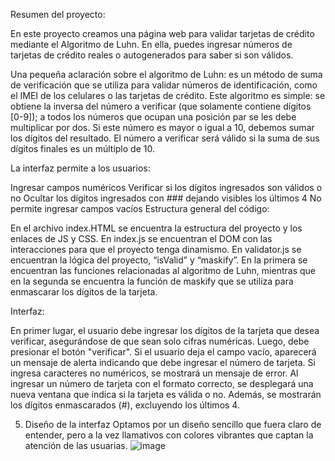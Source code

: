 Resumen del proyecto:

En este proyecto creamos una página web para validar tarjetas de crédito mediante el Algoritmo de Luhn. En ella, puedes ingresar números de tarjetas de crédito reales o autogenerados para saber si son válidos.

Una pequeña aclaración sobre el algoritmo de Luhn: es un método de suma de verificación que se utiliza para validar números de identificación, como el IMEI de los celulares o las tarjetas de crédito. Este algoritmo es simple: se obtiene la inversa del número a verificar (que solamente contiene dígitos [0-9]); a todos los números que ocupan una posición par se les debe multiplicar por dos. Si este número es mayor o igual a 10, debemos sumar los dígitos del resultado. El número a verificar será válido si la suma de sus dígitos finales es un múltiplo de 10.

La interfaz permite a los usuarios:

Ingresar campos numéricos
Verificar si los dígitos ingresados son válidos o no
Ocultar los dígitos ingresados con ### dejando visibles los últimos 4
No permite ingresar campos vacíos
Estructura general del código:

En el archivo index.HTML se encuentra la estructura del proyecto y los enlaces de JS y CSS. En index.js se encuentran el DOM con las interacciones para que el proyecto tenga dinamismo. En validator.js se encuentran la lógica del proyecto, “isValid” y “maskify”. En la primera se encuentran las funciones relacionadas al algoritmo de Luhn, mientras que en la segunda se encuentra la función de maskify que se utiliza para enmascarar los dígitos de la tarjeta.

Interfaz:

En primer lugar, el usuario debe ingresar los dígitos de la tarjeta que desea verificar, asegurándose de que sean solo cifras numéricas.
Luego, debe presionar el botón "verificar". Si el usuario deja el campo vacío, aparecerá un mensaje de alerta indicando que debe ingresar el número de tarjeta. Si ingresa caracteres no numéricos, se mostrará un mensaje de error.
Al ingresar un número de tarjeta con el formato correcto, se desplegará una nueva ventana que indica si la tarjeta es válida o no. Además, se mostrarán los dígitos enmascarados (#), excluyendo los últimos 4.

5. Diseño de la interfaz
Optamos por un diseño sencillo que fuera claro de entender, pero a la vez llamativos con colores vibrantes que captan la atención de las usuarias.
![image](https://user-images.githubusercontent.com/124455712/222547004-f5d9d263-ba08-4e7f-b16e-0fa7b46ede33.png)
